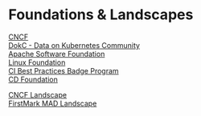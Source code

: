 # Foundations & Landscapes

[CNCF](https://www.cncf.io/) </br>
[DokC - Data on Kubernetes Community](https://dok.community/) </br>
[Apache Software Foundation](https://www.apache.org/) </br>
[Linux Foundation](https://www.linuxfoundation.org/projects/cloud/) </br>
[CI Best Practices Badge Program](https://bestpractices.coreinfrastructure.org/en) </br>
[CD Foundation](https://cd.foundation/) </br>

[CNCF Landscape](https://landscape.cncf.io/)</br>
[FirstMark MAD Landscape](https://mad.firstmark.com/)</br>